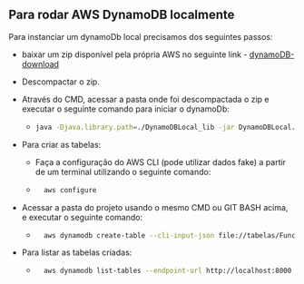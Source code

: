 ## Para rodar AWS DynamoDB localmente
 
Para instanciar um dynamoDb local precisamos dos seguintes passos:

* baixar um zip disponível pela própria AWS no seguinte link - [dynamoDB-download](https://docs.aws.amazon.com/amazondynamodb/latest/developerguide/DynamoDBLocal.DownloadingAndRunning.html)
* Descompactar o zip.
* Através do CMD, acessar a pasta onde foi descompactada o zip e executar o seguinte comando para iniciar o dynamoDb:
    * ```bash
      java -Djava.library.path=./DynamoDBLocal_lib -jar DynamoDBLocal.jar -sharedDb
      ```

* Para criar as tabelas:
    * Faça a configuração do AWS CLI (pode utilizar dados fake) a partir de um terminal utilizando o seguinte comando:
     * ```bash
         aws configure
         ```

* Acessar a pasta do projeto usando o mesmo CMD ou GIT BASH acima, e executar o seguinte comando: 
    *  ```bash
         aws dynamodb create-table --cli-input-json file://tabelas/Funcionario.json --endpoint-url http://localhost:8000
         ```
         
* Para listar as tabelas criadas:
     * ```bash
         aws dynamodb list-tables --endpoint-url http://localhost:8000
         ```
          
